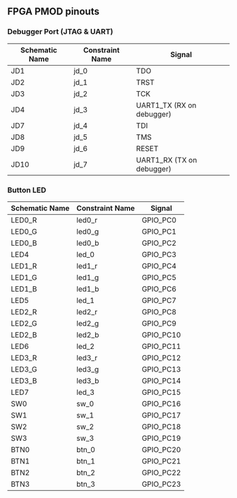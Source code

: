 ## FPGA PMOD pinouts

### Debugger Port (JTAG & UART)

| Schematic Name | Constraint Name | Signal            |
| -------------- | --------------- | ----------------- |
| JD1            | jd_0            | TDO               |
| JD2            | jd_1            | TRST              |
| JD3            | jd_2            | TCK               |
| JD4            | jd_3            | UART1_TX (RX on debugger) |
| JD7            | jd_4            | TDI               |
| JD8            | jd_5            | TMS               |
| JD9            | jd_6            | RESET             |
| JD10           | jd_7            | UART1_RX (TX on debugger) |

### Button LED

| Schematic Name | Constraint Name | Signal        |
| -------------- | --------------- | ------------- |
| LED0_R         | led0_r          | GPIO_PC0      |
| LED0_G         | led0_g          | GPIO_PC1      |
| LED0_B         | led0_b          | GPIO_PC2      |
| LED4           | led_0           | GPIO_PC3      |
| LED1_R         | led1_r          | GPIO_PC4      |
| LED1_G         | led1_g          | GPIO_PC5      |
| LED1_B         | led1_b          | GPIO_PC6      |
| LED5           | led_1           | GPIO_PC7      |
| LED2_R         | led2_r          | GPIO_PC8      |
| LED2_G         | led2_g          | GPIO_PC9      |
| LED2_B         | led2_b          | GPIO_PC10     |
| LED6           | led_2           | GPIO_PC11     |
| LED3_R         | led3_r          | GPIO_PC12     |
| LED3_G         | led3_g          | GPIO_PC13     |
| LED3_B         | led3_b          | GPIO_PC14     |
| LED7           | led_3           | GPIO_PC15     |
| SW0            | sw_0            | GPIO_PC16     |
| SW1            | sw_1            | GPIO_PC17     |
| SW2            | sw_2            | GPIO_PC18     |
| SW3            | sw_3            | GPIO_PC19     |
| BTN0           | btn_0           | GPIO_PC20     |
| BTN1           | btn_1           | GPIO_PC21     |
| BTN2           | btn_2           | GPIO_PC22     |
| BTN3           | btn_3           | GPIO_PC23     |





